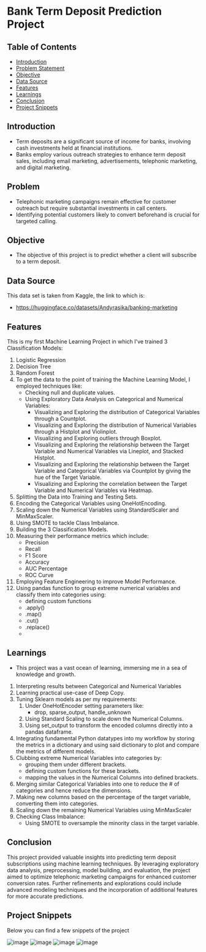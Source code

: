 # Bank Term Deposit Prediction Project

## Table of Contents

- [Introduction](#introduction)
- [Problem Statement](#problem)
- [Objective](#objective)
- [Data Source](#data-source)
- [Features](#features)
- [Learnings](#learnings)
- [Conclusion](#conclusion)
- [Project Snippets](#project-snippets)

## Introduction

- Term deposits are a significant source of income for banks, involving cash investments held at financial institutions.
- Banks employ various outreach strategies to enhance term deposit sales, including email marketing, advertisements, telephonic marketing, and digital marketing.

## Problem
- Telephonic marketing campaigns remain effective for customer outreach but require substantial investments in call centers. 
- Identifying potential customers likely to convert beforehand is crucial for targeted calling.

## Objective
- The objective of this project is to predict whether a client will subscribe to a term deposit.

## Data Source
This data set is taken from Kaggle, the link to which is: 
  - https://huggingface.co/datasets/Andyrasika/banking-marketing

## Features
This is my first Machine Learning Project in which I've trained 3 Classification Models:
1. Logistic Regression
2. Decision Tree
3. Random Forest
4.  To get the data to the point of training the Machine Learning Model, I employed techniques like:
    - Checking null and duplicate values.
    - Using Exploratory Data Analysis on Categorical and Numerical Variables:
        - Visualizing and Exploring the distribution of Categorical Variables through a Countplot.
        - Visualizing and Exploring the distribution of Numerical Variables through a Histplot and Violinplot.
        - Visualizing and Exploring outliers through Boxplot.
        - Visualizing and Exploring the relationship between the Target Variable and Numerical Variables via Lineplot, and Stacked Histplot.
        - Visualizing and Exploring the relationship between the Target Variable and Categorical Variables via Countplot by giving the hue of the Target Variable.
        - Visualizing and Exploring the correlation between the Target Variable and Numerical Variables via Heatmap.
5. Splitting the Data into Training and Testing Sets.
6. Encoding the Categorical Variables using OneHotEncoding.
7. Scaling down the Numerical Variables using StandardScaler and MinMaxScaler.
8. Using SMOTE to tackle Class Imbalance.
9. Building the 3 Classification Models.
10. Measuring their performance metrics which include:
    - Precision
    - Recall
    - F1 Score
    - Accuracy
    - AUC Percentage
    - ROC Curve
11. Employing Feature Engineering to improve Model Performance.
12. Using pandas function to group extreme numerical variables and classify them into categories using:
    - defining custom functions
    - .apply()
    - .map()
    - .cut()
    - .replace()
    - 
## Learnings

- This project was a vast ocean of learning, immersing me in a sea of knowledge and growth.
1. Interpreting results between Categorical and Numerical Variables
3. Learning practical use-case of Deep Copy.
4. Tuning Sklearn models as per my requirements:
    1. Under OneHotEncoder setting parameters like:
        - drop, sparse_output, handle_unknown
    2. Using Standard Scaling to scale down the Numerical Columns.
    3. Using set_output to transform the encoded columns directly into a pandas dataframe.
5. Integrating fundamental Python datatypes into my workflow by storing the metrics in a dictionary and using said dictionary to plot and compare the metrics of different models.
6. Clubbing extreme Numerical Variables into categories by:
    - grouping them under different brackets.
    - defining custom functions for these brackets.
    - mapping the values in the Numerical Columns into defined brackets.
7. Merging similar Categorical Variables into one to reduce the # of categories and hence reduce the dimensions.
8. Making new columns based on the percentage of the target variable, converting them into categories.
9. Scaling down the remaining Numerical Variables using MinMaxScaler
10. Checking Class Imbalance:
    - Using SMOTE to oversample the minority class in the target variable.

## Conclusion

This project provided valuable insights into predicting term deposit subscriptions using machine learning techniques. By leveraging exploratory data analysis, preprocessing, model building, and evaluation, the project aimed to optimize telephonic marketing campaigns for enhanced customer conversion rates. Further refinements and explorations could include advanced modeling techniques and the incorporation of additional features for more accurate predictions.

## Project Snippets

Below you can find a few snippets of the project

![image](https://github.com/hitesh-hetfield/DS_Projects/assets/151897902/71816b84-6bba-4527-abfe-c08a980c02c3)
![image](https://github.com/hitesh-hetfield/DS_Projects/assets/151897902/4096e75e-2319-4aea-b93c-4dbdb156411b)
![image](https://github.com/hitesh-hetfield/DS_Projects/assets/151897902/ce9d06e0-22a3-4f46-8d04-80092b0bc256)
![image](https://github.com/hitesh-hetfield/DS_Projects/assets/151897902/817487e5-6a78-4e6f-bdd3-90418b913618)





